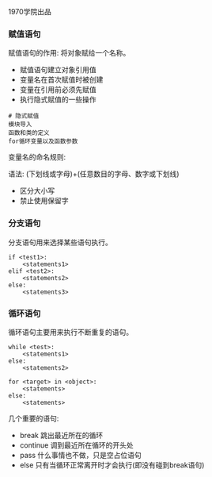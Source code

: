 1970学院出品

### 赋值语句
赋值语句的作用: 将对象赋给一个名称。

* 赋值语句建立对象引用值
* 变量名在首次赋值时被创建
* 变量在引用前必须先赋值
* 执行隐式赋值的一些操作

```
# 隐式赋值
模块导入
函数和类的定义
for循环变量以及函数参数
```

变量名的命名规则:

语法: (下划线或字母)+(任意数目的字母、数字或下划线)

* 区分大小写
* 禁止使用保留字

### 分支语句

分支语句用来选择某些语句执行。

```
if <test1>:
    <statements1>
elif <test2>:
    <statements2>
else:
    <statements3>
```

### 循环语句

循环语句主要用来执行不断重复的语句。

```
while <test>:
    <statements1>
else:
    <statements2>
```


```
for <target> in <object>:
    <statements>
else:
    <statements>
```


几个重要的语句:

* break 跳出最近所在的循环
* continue 调到最近所在循环的开头处
* pass 什么事情也不做，只是空占位语句
* else 只有当循环正常离开时才会执行(即没有碰到break语句)